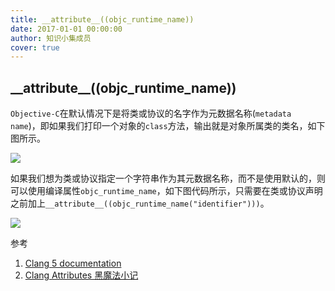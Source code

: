 ```yaml
---
title: __attribute__((objc_runtime_name))
date: 2017-01-01 00:00:00
author: 知识小集成员
cover: true
---
```


\_\_attribute\_\_((objc_runtime_name))
----------

`Objective-C`在默认情况下是将类或协议的名字作为元数据名称(`metadata name`)，即如果我们打印一个对象的`class`方法，输出就是对象所属类的类名，如下图所示。

![](https://github.com/southpeak/iOS-tech-set/blob/master/images/2017/01/16-1-1.png?raw=true)

如果我们想为类或协议指定一个字符串作为其元数据名称，而不是使用默认的，则可以使用编译属性`objc_runtime_name`，如下图代码所示，只需要在类或协议声明之前加上`__attribute__((objc_runtime_name("identifier")))`。

![](https://github.com/southpeak/iOS-tech-set/blob/master/images/2017/01/16-1-2.png?raw=true)

参考

1. [Clang 5 documentation](http://clang.llvm.org/docs/AttributeReference.html#objc-runtime-name)
2. [Clang Attributes 黑魔法小记](http://blog.sunnyxx.com/2016/05/14/clang-attributes/)